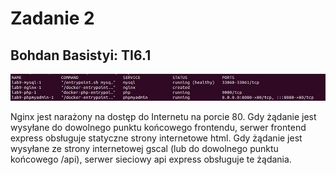 # Zadanie 2

## Bohdan Basistyi: TI6.1


![image](https://github.com/Kussasin/LEMP_stack/blob/main/img/Kontainers.jpg)

 Nginx jest narażony na dostęp do Internetu na porcie 80. Gdy żądanie jest wysyłane do dowolnego punktu
końcowego frontendu, serwer frontend express obsługuje statyczne strony internetowe html. Gdy żądanie jest
wysyłane ze strony internetowej gscal (lub do dowolnego punktu końcowego /api), serwer sieciowy api express
obsługuje te żądania.
